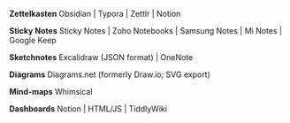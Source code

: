 **Zettelkasten**
Obsidian | Typora | Zettlr | Notion

**Sticky Notes**
Sticky Notes | Zoho Notebooks | Samsung Notes | Mi Notes | Google Keep

**Sketchnotes**
Excalidraw (JSON format) | OneNote

**Diagrams**
Diagrams.net (formerly Draw.io; SVG export)

**Mind-maps**
Whimsical

**Dashboards**
Notion | HTML/JS | TiddlyWiki


